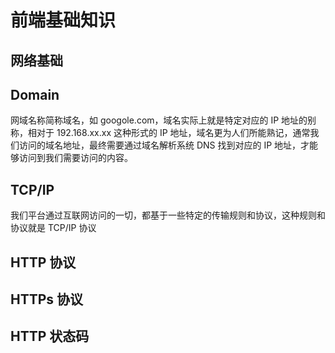 # 前端基础知识

## 网络基础

## Domain

网域名称简称域名，如 googole.com，域名实际上就是特定对应的 IP 地址的别称，相对于 192.168.xx.xx 这种形式的 IP 地址，域名更为人们所能熟记，通常我们访问的域名地址，最终需要通过域名解析系统 DNS 找到对应的 IP 地址，才能够访问到我们需要访问的内容。

## TCP/IP

我们平台通过互联网访问的一切，都基于一些特定的传输规则和协议，这种规则和协议就是 TCP/IP 协议

## HTTP 协议

## HTTPs 协议

## HTTP 状态码

